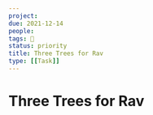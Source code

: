 ```yaml
---
project:
due: 2021-12-14
people:
tags: 🧨
status: priority
title: Three Trees for Rav
type: [[Task]]
---
```


# Three Trees for Rav